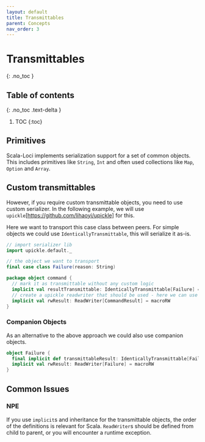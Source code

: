 ```yaml
---
layout: default
title: Transmittables
parent: Concepts
nav_order: 3
---
```

# Transmittables

{: .no_toc }

## Table of contents
{: .no_toc .text-delta }

1. TOC
{:toc}

## Primitives

Scala-Loci implements serialization support for a set of common objects. This includes primitives like
`String`, `Int` and often used collections like `Map`, `Option` and `Array`.

## Custom transmittables

However, if you require custom transmittable objects, you need to use custom serializer. In the following example,
we will use `upickle`[https://github.com/lihaoyi/upickle] for this. 

Here we want to transport this case class between peers. For simple objects we could use `IdenticallyTransmittable`,
this will serialize it as-is.
```scala
// import serializer lib
import upickle.default._

// the object we want to transport
final case class Failure(reason: String)

package object command {
  // mark it as transmittable without any custom logic
  implicit val resultTransmittable: IdenticallyTransmittable[Failure] = IdenticallyTransmittable()
  // create a upickle readwriter that should be used - here we can use the default one
  implicit val rwResult: ReadWriter[CommandResult] = macroRW
}
```

### Companion Objects

As an alternative to the above approach we could also use companion objects.  

```scala
object Failure {
  final implicit def transmittableResult: IdenticallyTransmittable[Failure] = IdenticallyTransmittable()
  implicit val rwResult: ReadWriter[Failure] = macroRW
}
```

## Common Issues

### NPE

If you use `implicit`s and inheritance for the transmittable objects, the order of the definitions is relevant for 
Scala. `ReadWriter`s should be defined from child to parent, or you will encounter a runtime exception. 
